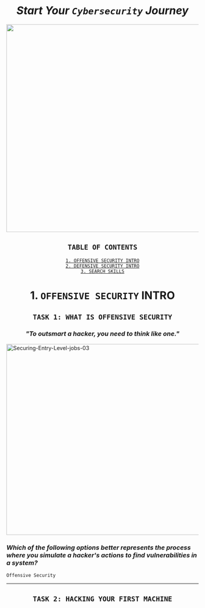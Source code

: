 <h1 = align=center><em>Start Your <code>Cybersecurity</code> Journey</em></h1>

<p align="center">
<img width="2000" height="544" alt="Content-Banner---updated" src="https://github.com/user-attachments/assets/3a1a787a-b146-498d-98fd-af0c4dae441e" />
</p>

<h2 = align=center><code>TABLE OF CONTENTS</code></h2>

<div align="center">
  
[`1. OFFENSIVE SECURITY INTRO`](#1-offensive-security-intro)</br>
[`2. DEFENSIVE SECURITY INTRO`](#2-defensive-security-intro)</br>
[`3. SEARCH SKILLS`](#3-search-skills)

</div>

<h1 = align=center>1. <code>OFFENSIVE SECURITY</code> INTRO</h1>

<h2 = align=center><code>TASK 1: WHAT IS OFFENSIVE SECURITY</code></h2>

<h3 = align=center><em>"To outsmart a hacker, you need to think like one."</em></h3>

<img width="1841" height="500" alt="Securing-Entry-Level-jobs-03" src="https://github.com/user-attachments/assets/1e8a1f3f-56d0-479a-a131-b32806e0f08f" />

### *Which of the following options better represents the process where you simulate a hacker's actions to find vulnerabilities in a system?*

```
Offensive Security
```

---

<h2 = align=center><code>TASK 2: HACKING YOUR FIRST MACHINE</code></h2>
